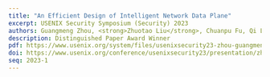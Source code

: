 ```yaml
---
title: "An Efficient Design of Intelligent Network Data Plane"
excerpt: USENIX Security Symposium (Security) 2023
authors: Guangmeng Zhou, <strong>Zhuotao Liu</strong>, Chuanpu Fu, Qi Li, Ke Xu
description: Distinguished Paper Award Winner
pdf: https://www.usenix.org/system/files/usenixsecurity23-zhou-guangmeng.pdf
doi: https://www.usenix.org/conference/usenixsecurity23/presentation/zhou-guangmeng
seq: 2023-1
---
```

